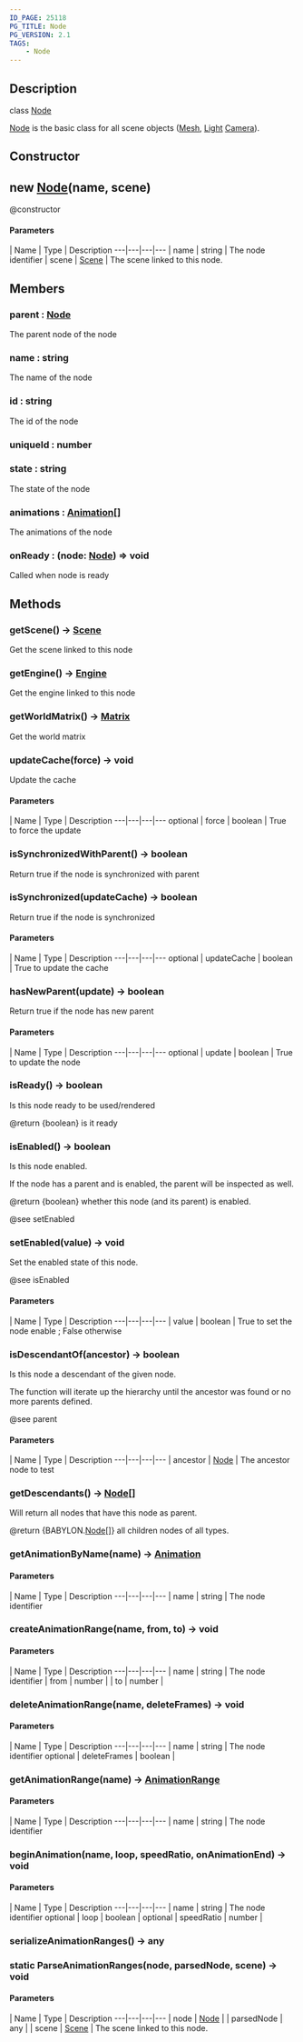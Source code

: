 ```yaml
---
ID_PAGE: 25118
PG_TITLE: Node
PG_VERSION: 2.1
TAGS:
    - Node
---
```

## Description

class [Node](/classes/2.3/Node)

[Node](/classes/2.3/Node) is the basic class for all scene objects ([Mesh](/classes/2.3/Mesh), [Light](/classes/2.3/Light) [Camera](/classes/2.3/Camera)).

## Constructor

## new [Node](/classes/2.3/Node)(name, scene)

@constructor

#### Parameters
 | Name | Type | Description
---|---|---|---
 | name | string |   The node identifier
 | scene | [Scene](/classes/2.3/Scene) |   The scene linked to this node.
## Members

### parent : [Node](/classes/2.3/Node)

The parent node of the node

### name : string

The name of the node

### id : string

The id of the node

### uniqueId : number



### state : string

The state of the node

### animations : [Animation](/classes/2.3/Animation)[]

The animations of the node

### onReady : (node: [Node](/classes/2.3/Node)) =&gt; void

Called when node is ready

## Methods

### getScene() &rarr; [Scene](/classes/2.3/Scene)

Get the scene linked to this node
### getEngine() &rarr; [Engine](/classes/2.3/Engine)

Get the engine linked to this node
### getWorldMatrix() &rarr; [Matrix](/classes/2.3/Matrix)

Get the world matrix
### updateCache(force) &rarr; void

Update the cache

#### Parameters
 | Name | Type | Description
---|---|---|---
optional | force | boolean |   True to force the update

### isSynchronizedWithParent() &rarr; boolean

Return true if the node is synchronized with parent
### isSynchronized(updateCache) &rarr; boolean

Return true if the node is synchronized

#### Parameters
 | Name | Type | Description
---|---|---|---
optional | updateCache | boolean |   True to update the cache

### hasNewParent(update) &rarr; boolean

Return true if the node has new parent

#### Parameters
 | Name | Type | Description
---|---|---|---
optional | update | boolean |   True to update the node

### isReady() &rarr; boolean

Is this node ready to be used/rendered

@return {boolean} is it ready
### isEnabled() &rarr; boolean

Is this node enabled.

If the node has a parent and is enabled, the parent will be inspected as well.

@return {boolean} whether this node (and its parent) is enabled.

@see setEnabled
### setEnabled(value) &rarr; void

Set the enabled state of this node.

@see isEnabled

#### Parameters
 | Name | Type | Description
---|---|---|---
 | value | boolean |   True to set the node enable ; False otherwise

### isDescendantOf(ancestor) &rarr; boolean

Is this node a descendant of the given node.

The function will iterate up the hierarchy until the ancestor was found or no more parents defined.

@see parent

#### Parameters
 | Name | Type | Description
---|---|---|---
 | ancestor | [Node](/classes/2.3/Node) |   The ancestor node to test

### getDescendants() &rarr; [Node](/classes/2.3/Node)[]

Will return all nodes that have this node as parent.

@return {BABYLON.[Node](/classes/2.3/Node)[]} all children nodes of all types.
### getAnimationByName(name) &rarr; [Animation](/classes/2.3/Animation)



#### Parameters
 | Name | Type | Description
---|---|---|---
 | name | string |   The node identifier

### createAnimationRange(name, from, to) &rarr; void



#### Parameters
 | Name | Type | Description
---|---|---|---
 | name | string |   The node identifier
 | from | number | 
 | to | number | 
### deleteAnimationRange(name, deleteFrames) &rarr; void



#### Parameters
 | Name | Type | Description
---|---|---|---
 | name | string |   The node identifier
optional | deleteFrames | boolean | 
### getAnimationRange(name) &rarr; [AnimationRange](/classes/2.3/AnimationRange)



#### Parameters
 | Name | Type | Description
---|---|---|---
 | name | string |   The node identifier

### beginAnimation(name, loop, speedRatio, onAnimationEnd) &rarr; void



#### Parameters
 | Name | Type | Description
---|---|---|---
 | name | string |   The node identifier
optional | loop | boolean | 
optional | speedRatio | number | 
### serializeAnimationRanges() &rarr; any


### static ParseAnimationRanges(node, parsedNode, scene) &rarr; void



#### Parameters
 | Name | Type | Description
---|---|---|---
 | node | [Node](/classes/2.3/Node) | 
 | parsedNode | any | 
 | scene | [Scene](/classes/2.3/Scene) |   The scene linked to this node.
